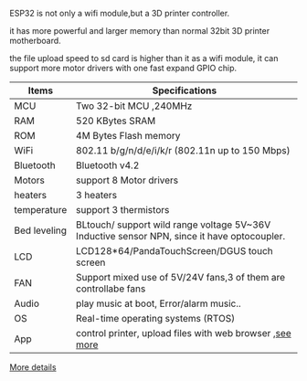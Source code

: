 
ESP32 is not only a wifi module,but a 3D printer controller.  

it has more powerful and larger memory than normal 32bit 3D printer motherboard.

the file upload speed to sd card is higher than it as a wifi module, it can support more motor drivers with one fast expand GPIO chip.

Items | Specifications  
--- | --- 
MCU | Two 32-bit MCU ,240MHz
RAM |  520 KBytes SRAM |	
ROM |  4M Bytes Flash memory
WiFi |  802.11 b/g/n/d/e/i/k/r (802.11n up to 150 Mbps)
Bluetooth | Bluetooth v4.2
Motors | support 8 Motor drivers
heaters | 3 heaters
temperature | support 3 thermistors
Bed leveling    | 	  BLtouch/ support wild range voltage 5V~36V Inductive sensor NPN, since it have optocoupler.
LCD   | 	LCD128*64/PandaTouchScreen/DGUS touch screen
FAN | Support mixed use of 5V/24V fans,3 of them are controllabe fans
Audio |  play music at boot, Error/alarm music..
OS | Real-time operating systems (RTOS)
App | control printer, upload files with web browser ,[see more](https://github.com/luc-github/ESP3D-WEBUI)

[More details](https://hackaday.io/project/180298-esp32-has-not-enough-gpio)
